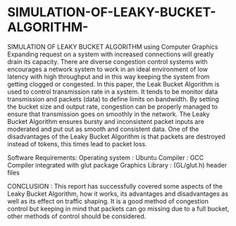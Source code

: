 # SIMULATION-OF-LEAKY-BUCKET-ALGORITHM-
SIMULATION OF LEAKY BUCKET ALGORITHM  using Computer Graphics 
Expanding request on a system with increased connections will greatly drain its capacity. 
There are diverse congestion control systems with encourages a network system to work in an ideal environment of low latency with high throughput and in this way keeping the system from getting clogged or congested. 
In this paper, the Leak Bucket Algorithm is used to control transmission rate in a system. It tends to be monitor data transmission and packets (data) to define limits on bandwidth.
By setting the bucket size and output rate, congestion can be properly managed to ensure that transmission goes on smoothly in the network. The Leaky Bucket Algorithm ensures bursty and inconsistent packet inputs are moderated and put out as smooth and consistent data. 
One of the disadvantages of the Leaky Bucket Algorithm is that packets are destroyed instead of tokens, this times lead to packet loss. 

 Software Requirements:
 Operating system : Ubuntu 
Compiler : GCC Compiler integrated with glut package 
Graphics Library : (GL/glut.h) header files

CONCLUSION :
This report has successfully covered some aspects of the Leaky Bucket Algorithm, how it works, its advantages and disadvantages as well as its effect on traffic shaping. It is a good method of congestion control but keeping in mind that packets can go missing due to a full bucket, other methods of control should be considered.
